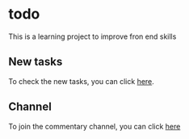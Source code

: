 # todo
This is a learning project to improve fron end skills

## New tasks 
To check the new tasks, you can click [here](https://app.simplenote.com/p/fW9Xtn).

## Channel 
To join the commentary channel, you can click [here](https://t.me/+32fnqdNxQPtjNDIy)


